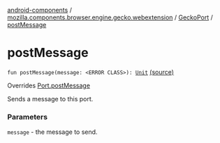 [android-components](../../index.md) / [mozilla.components.browser.engine.gecko.webextension](../index.md) / [GeckoPort](index.md) / [postMessage](./post-message.md)

# postMessage

`fun postMessage(message: <ERROR CLASS>): `[`Unit`](https://kotlinlang.org/api/latest/jvm/stdlib/kotlin/-unit/index.html) [(source)](https://github.com/mozilla-mobile/android-components/blob/master/components/browser/engine-gecko-beta/src/main/java/mozilla/components/browser/engine/gecko/webextension/GeckoWebExtension.kt#L371)

Overrides [Port.postMessage](../../mozilla.components.concept.engine.webextension/-port/post-message.md)

Sends a message to this port.

### Parameters

`message` - the message to send.